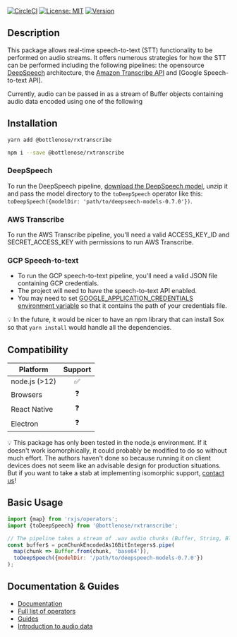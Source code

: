 [![CircleCI](https://circleci.com/gh/buccaneerai/bottlenose/tree/master.svg?style=shield)](https://circleci.com/gh/buccaneerai/bottlenose/tree/master)
[![License: MIT](https://img.shields.io/badge/License-MIT-green.svg)](https://opensource.org/licenses/MIT)
<a href="https://www.npmjs.com/package/@bottlenose/rxtranscribe">
  <img src="https://img.shields.io/npm/v/@bottlenose/rxtranscribe.svg" alt="Version">
</a>

## Description
This package allows real-time speech-to-text (STT) functionality to be performed on audio streams.  It offers numerous strategies for how the STT can be performed including the following pipelines: the opensource [DeepSpeech]() architecture, the [Amazon Transcribe API]() and [Google Speech-to-text API].

Currently, audio can be passed in as a stream of Buffer objects containing audio data encoded using one of the following 

## Installation
```bash
yarn add @bottlenose/rxtranscribe
```

```bash
npm i --save @bottlenose/rxtranscribe
```

### DeepSpeech
To run the DeepSpeech pipeline, [download the DeepSpeech model](https://github.com/mozilla/DeepSpeech/releases), unzip it and pass the model directory to the `toDeepSpeech` operator like this: `toDeepSpeech({modelDir: 'path/to/deepseech-models-0.7.0'})`.

### AWS Transcribe
To run the AWS Transcribe pipeline, you'll need a valid ACCESS_KEY_ID and SECRET_ACCESS_KEY with permissions to run AWS Transcribe.

### GCP Speech-to-text
- To run the GCP speech-to-text pipeline, you'll need a valid JSON file containing GCP credentials. 
- The project will need to have the speech-to-text API enabled.
- You may need to set [GOOGLE_APPLICATION_CREDENTIALS environment variable](https://cloud.google.com/docs/authentication) so that it contains the path of your credentials file.

:bulb: In the future, it would be nicer to have an npm library that can install Sox so that `yarn install` would handle all the dependencies.

## Compatibility

|Platform|Support|
|--------------|:-----------:|
|node.js (>12)|✅|
|Browsers|❓|
|React Native|❓|
|Electron|❓|

💡 This package has only been tested in the node.js environment.  If it doesn't work isomorphically, it could probably be modified to do so without much effort.  The authors haven't done so because running it on client devices does not seem like an advisable design for production situations.  But if you want to take a stab at implementing isomorphic support, [contact us](mailto:opensource@buccaneer.ai)!

## Basic Usage
```javascript
import {map} from 'rxjs/operators';
import {toDeepSpeech} from '@bottlenose/rxtranscribe';

// The pipeline takes a stream of .wav audio chunks (Buffer, String, Blob or Typed Array)
const buffer$ = pcmChunkEncodedAs16BitIntegers$.pipe(
  map(chunk => Buffer.from(chunk, 'base64')),
  toDeepSpeech({modelDir: '/path/to/deepspeech-models-0.7.0'})
);
```

## Documentation & Guides
- [Documentation](https://buccaneerai.gitbook.io/bottlenose/data-analysis/rxtranscribe)
- [Full list of operators](https://buccaneerai.gitbook.io/bottlenose/data-analysis/rxtranscribe/operators)
- [Guides](https://buccaneerai.gitbook.io/bottlenose/data-analysis/rxtranscribe/guides)
- [Introduction to audio data](https://developer.mozilla.org/en-US/docs/Web/Media/Formats/Audio_concepts)